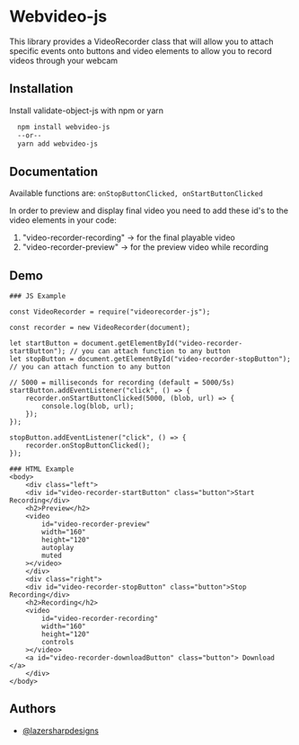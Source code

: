 # Webvideo-js

This library provides a VideoRecorder class that will allow you to attach specific events onto
buttons and video elements to allow you to record videos through your webcam

## Installation

Install validate-object-js with npm or yarn

```bash
  npm install webvideo-js
  --or--
  yarn add webvideo-js
```

## Documentation

Available functions are:
`onStopButtonClicked, onStartButtonClicked`

In order to preview and display final video you need to add these id's to the video elements in your code:

1. "video-recorder-recording" -> for the final playable video
2. "video-recorder-preview" -> for the preview video while recording

## Demo

    ### JS Example

    const VideoRecorder = require("videorecorder-js");

    const recorder = new VideoRecorder(document);

    let startButton = document.getElementById("video-recorder-startButton"); // you can attach function to any button
    let stopButton = document.getElementById("video-recorder-stopButton"); // you can attach function to any button

    // 5000 = milliseconds for recording (default = 5000/5s)
    startButton.addEventListener("click", () => {
        recorder.onStartButtonClicked(5000, (blob, url) => {
            console.log(blob, url);
        });
    });

    stopButton.addEventListener("click", () => {
        recorder.onStopButtonClicked();
    });

    ### HTML Example
    <body>
        <div class="left">
        <div id="video-recorder-startButton" class="button">Start Recording</div>
        <h2>Preview</h2>
        <video
            id="video-recorder-preview"
            width="160"
            height="120"
            autoplay
            muted
        ></video>
        </div>
        <div class="right">
        <div id="video-recorder-stopButton" class="button">Stop Recording</div>
        <h2>Recording</h2>
        <video
            id="video-recorder-recording"
            width="160"
            height="120"
            controls
        ></video>
        <a id="video-recorder-downloadButton" class="button"> Download </a>
        </div>
    </body>

## Authors

- [@lazersharpdesigns](https://www.github.com/lazersharpdesigns)

